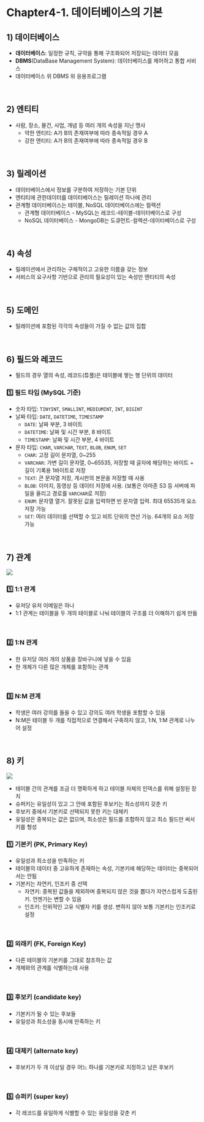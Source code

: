 # Chapter4-1. 데이터베이스의 기본

## 1) 데이터베이스
* **데이터베이스**: 일정한 규칙, 규약을 통해 구조화되어 저장되는 데이터 모음
* **DBMS**(DataBase Management System): 데이터베이스를 제어하고 통합 서비스
* 데이터베이스 위 DBMS 위 응용프로그램

<br>

## 2) 엔티티
* 사람, 장소, 물건, 사업, 개념 등 여러 개의 속성을 지닌 명사
  * 약한 엔티티: A가 B의 존재여부에 따라 종속적일 경우 A
  * 강한 엔티티: A가 B의 존재여부에 따라 종속적일 경우 B

<br>

## 3) 릴레이션
* 데이터베이스에서 정보를 구분하여 저장하는 기본 단위
* 엔티티에 관한데이터를 데이터베이스는 릴레이션 하나에 관리
* 관계형 데이터베이스는 테이블, NoSQL 데이터베이스에는 컬렉션
  * 관계형 데이터베이스 - MySQL는 레코드-테이블-데이터베이스로 구성
  * NoSQL 데이터베이스 - MongoDB는 도큐먼트-컬렉션-데이터베이스로 구성

<br>

## 4) 속성
* 릴레이션에서 관리하는 구체적이고 고유한 이름을 갖는 정보
* 서비스의 요구사항 기반으로 관리의 필요성이 있는 속성만 엔티티의 속성

<br>

## 5) 도메인
* 릴레이션에 포함된 각각의 속성들이 가질 수 없는 값의 집합

<br>

## 6) 필드와 레코드
* 필드의 경우 열의 속성, 레코드(튜플)은 테이블에 쌓는 행 단위의 데이터

### 1️⃣ 필드 타입 (MySQL 기준)
* 숫자 타입: `TINYINT`, `SMALLINT`, `MEDIUMINT`, `INT`, `BIGINT`
* 날짜 타입: `DATE`, `DATETIME`, `TIMESTAMP`
  * `DATE`: 날짜 부분, 3 바이트
  * `DATETIME`: 날짜 및 시간 부분, 8 바이트
  * `TIMESTAMP`:  날짜 및 시간 부분, 4 바이트
* 문자 타입: `CHAR`, `VARCHAR`, `TEXT`, `BLOB`, `ENUM`, `SET`
  * `CHAR`: 고정 길이 문자열, 0~255
  * `VARCHAR`: 가변 길이 문자열, 0~65535, 저장할 때 글자에 해당하는 바이트 + 길이 기록용 1바이트로 저장
  * `TEXT`: 큰 문자열 저장, 게시판의 본문을 저장할 때 사용
  * `BLOB`: 이미지, 동영상 등 데이터 저장에 사용. (보통은 아마존 S3 등 서버에 파일을 올리고 경로를 `VARCHAR`로 저장)
  * `ENUM`: 문자열 열거. 잘못된 값을 입력하면 빈 문자열 입력. 최대 65535개 요소 저장 가능
  * `SET`: 여러 데이터를 선택할 수 있고 비트 단위의 연산 가능. 64개의 요소 저장 가능

<br>

## 7) 관계
<img src="https://blog.kakaocdn.net/dn/kCnHv/btqLW8LRGpN/IDARbgYYD5WmA7wfo7m2y1/img.gif">

### 1️⃣ 1:1 관계
* 유저당 유저 이메일은 하나
* 1:1 관계는 테이블을 두 개의 테이블로 나눠 테이블의 구조를 더 이해하기 쉽게 만듦

<br>

### 2️⃣ 1:N 관계
* 한 유저당 여러 개의 상품을 장바구니에 넣을 수 있음
* 한 개체가 다른 많은 개체를 포함하는 관계

<br>

### 3️⃣ N:M 관계
* 학생은 여러 강의를 들을 수 있고 강의도 여러 학생을 포함할 수 있음
* N:M은 테이블 두 개를 직접적으로 연결해서 구축하지 않고, 1:N, 1:M 관계로 나누어 설정

<br>

## 8) 키
<img src="https://encrypted-tbn0.gstatic.com/images?q=tbn:ANd9GcTGZsN7LYTAxKYD6acf6hbw1mhsasVNLIR7pA&s">

* 테이블 간의 관계를 조금 더 명확하게 하고 테이블 자체의 인덱스를 위해 설정된 장치
* 슈퍼키는 유일성이 있고 그 안에 포함된 후보키는 최소성까지 갖춘 키
* 후보키 중에서 기본키로 선택되지 못한 키는 대체키
* 유일성은 중복되는 값은 없으며, 최소성은 필드를 조합하지 않고 최소 필드만 써서 키를 형성

### 1️⃣ 기본키 (PK, Primary Key)
* 유일성과 최소성을 만족하는 키
* 테이블의 데이터 중 고유하게 존재하는 속성, 기본키에 해당하는 데이터는 중복되어서는 안됨
* 기본키는 자연키, 인조키 중 선택
  * 자연키: 종복된 값들을 제외하며 중복되지 않은 것을 뽑다가 자연스럽게 도출된 키. 언젠가는 변할 수 있음
  * 인조키: 인위적인 고유 식별자 키를 생성. 변하지 않아 보통 기본키는 인조키로 설정

<br>

### 2️⃣ 외래키 (FK, Foreign Key)
* 다른 테이블의 기본키를 그대로 참조하는 값
* 개체와의 관계를 식별하는데 사용

<br>

### 3️⃣ 후보키 (candidate key)
* 기본키가 될 수 있는 후보들
* 유일성과 최소성을 동시에 만족하는 키

<br>

### 4️⃣ 대체키 (alternate key)
* 후보키가 두 개 이상일 경우 어느 하나를 기본키로 지정하고 남은 후보키

<br>

### 5️⃣ 슈퍼키 (super key)
* 각 레코드를 유일하게 식별할 수 있는 유일성을 갖춘 키